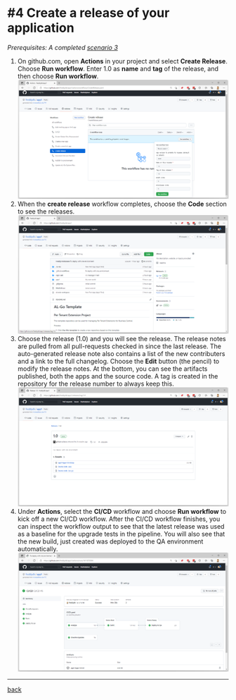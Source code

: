 # #4 Create a release of your application
*Prerequisites: A completed [scenario 3](RegisterSandboxEnvironment.md)*

1. On github.com, open **Actions** in your project and select **Create Release**. Choose **Run workflow**. Enter 1.0 as **name** and **tag** of the release, and then choose **Run workflow**.
![Run workflow](/Scenarios/images/4a.png)
1. When the **create release** workflow completes, choose the **Code** section to see the releases.
![Run workflow](/Scenarios/images/4b.png)
1. Choose the release (1.0) and you will see the release. The release notes are pulled from all pull-requests checked in since the last release. The auto-generated release note also contains a list of the new contributers and a link to the full changelog. Choose the **Edit** button (the pencil) to modify the release notes. At the bottom, you can see the artifacts published, both the apps and the source code. A tag is created in the repository for the release number to always keep this.
![Run workflow](/Scenarios/images/4c.png)
1. Under **Actions**, select the **CI/CD** workflow and choose **Run workflow** to kick off a new CI/CD workflow. After the CI/CD workflow finishes, you can inspect the workflow output to see that the latest release was used as a baseline for the upgrade tests in the pipeline. You will also see that the new build, just created was deployed to the QA environment automatically.
![Run workflow](/Scenarios/images/4d.png)
---
[back](/README.md)
